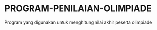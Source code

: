 # PROGRAM-PENILAIAN-OLIMPIADE
Program yang digunakan untuk menghitung nilai akhir peserta olimpiade
